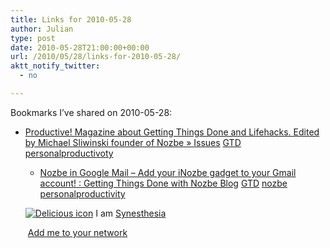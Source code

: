 ```yaml
---
title: Links for 2010-05-28
author: Julian
type: post
date: 2010-05-28T21:00:00+00:00
url: /2010/05/28/links-for-2010-05-28/
aktt_notify_twitter:
  - no

---
```

Bookmarks I&#8217;ve shared on 2010-05-28:

  * [Productive! Magazine about Getting Things Done and Lifehacks. Edited by Michael Sliwinski founder of Nozbe &raquo; Issues][1] 
    [GTD][2] [personalproductivoty][3] </li> 
    
      * [Nozbe in Google Mail &#8211; Add your iNozbe gadget to your Gmail account! : Getting Things Done with Nozbe Blog][4] 
        [GTD][2] [nozbe][5] [personalproductivity][6] </li> </ul> 
        
        <p class="deliciouslink">
          <a href="https://del.icio.us/synesthesia" title="See all my bookmarks on del.icio.us"><img src="https://www.synesthesia.co.uk/images/deliciousicon.jpg" alt="Delicious icon" /></a>&nbsp;I am <a href="https://del.icio.us/synesthesia" title="See all my bookmarks on del.icio.us">Synesthesia</a>
        </p>
        
        <p class="deliciouslink">
          <a href="https://del.icio.us/network?add=synesthesia" title="Add me to your del.icio.us network"><img src="https://www.synesthesia.co.uk/images/add.gif" alt="" /></a>&nbsp;<a href="https://del.icio.us/network?add=synesthesia" title="Add me to your del.icio.us network">Add me to your network</a>
        </p>

 [1]: https://productivemagazine.com/issues/
 [2]: https://delicious.com/synesthesia/GTD
 [3]: https://delicious.com/synesthesia/personalproductivoty
 [4]: https://www.nozbe.com/gtd/blog/post-f76610a/nozbe_in_google_mail-add_your_inozbe_gadget_to_your_gmail_account
 [5]: https://delicious.com/synesthesia/nozbe
 [6]: https://delicious.com/synesthesia/personalproductivity